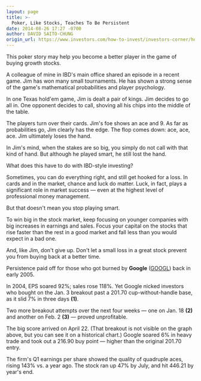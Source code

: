 ```yaml
---
layout: page
title: >-
  Poker, Like Stocks, Teaches To Be Persistent
date: 2014-08-26 17:27 -0700
author: DAVID SAITO-CHUNG
origin_url: https://www.investors.com/how-to-invest/investors-corner/how-to-win-in-stocks/
---
```


This poker story may help you become a better player in the game of buying growth stocks.

A colleague of mine in IBD's main office shared an episode in a recent game. Jim has won many small tournaments. He has shown a strong sense of the game's mathematical probabilities and player psychology.

In one Texas hold'em game, Jim is dealt a pair of kings. Jim decides to go all in. One opponent decides to call, shoving all his chips into the middle of the table.

The players turn over their cards. Jim's foe shows an ace and 9. As far as probabilities go, Jim clearly has the edge. The flop comes down: ace, ace, ace. Jim ultimately loses the hand.

In Jim's mind, when the stakes are so big, you simply do not call with that kind of hand. But although he played smart, he still lost the hand.

What does this have to do with IBD-style investing?

Sometimes, you can do everything right, and still get hooked for a loss. In cards and in the market, chance and luck do matter. Luck, in fact, plays a significant role in market success — even at the highest level of professional money management.

But that doesn't mean you stop playing smart.

To win big in the stock market, keep focusing on younger companies with big increases in earnings and sales. Focus your capital on the stocks that rise faster than the rest in a good market and fall less than you would expect in a bad one.

And, like Jim, don't give up. Don't let a small loss in a great stock prevent you from buying back at a better time.

Persistence paid off for those who got burned by **Google** ([GOOGL](https://research.investors.com/quote.aspx?symbol=GOOGL)) back in early 2005.

In 2004, EPS soared 92%; sales rose 118%. Yet Google nicked investors who bought on the Jan. 3 breakout past a 201.70 cup-without-handle base, as it slid 7% in three days **(1)**.

Two more breakout attempts over the next four weeks — one on Jan. 18 **(2)** and another on Feb. 2 **(3)** — proved unprofitable.

The big score arrived on April 22. (That breakout is not visible on the graph above, but you can see it on a historical chart.) Google soared 6% in heavy trade and took out a 216.90 buy point — higher than the original 201.70 entry.

The firm's Q1 earnings per share showed the quality of quadruple aces, rising 143% vs. a year ago. The stock ran up 47% by July, and hit 446.21 by year's end.
